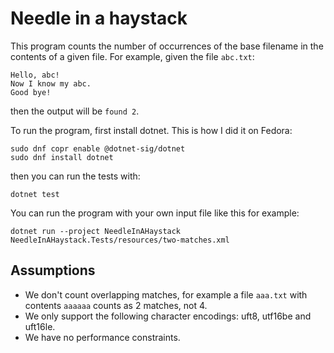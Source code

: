 # Needle in a haystack
This program counts the number of occurrences of the base filename in the
contents of a given file. For example, given the file `abc.txt`:
```
Hello, abc!
Now I know my abc.
Good bye!
```
then the output will be `found 2`.

To run the program, first install dotnet. This is how I did it on Fedora:
```
sudo dnf copr enable @dotnet-sig/dotnet
sudo dnf install dotnet
```

then you can run the tests with:
```
dotnet test
```

You can run the program with your own input file like this for example:
```
dotnet run --project NeedleInAHaystack NeedleInAHaystack.Tests/resources/two-matches.xml
```

## Assumptions
* We don't count overlapping matches, for example a file `aaa.txt` with contents
  `aaaaaa` counts as 2 matches, not 4.
* We only support the following character encodings: uft8, utf16be and uft16le.
* We have no performance constraints.